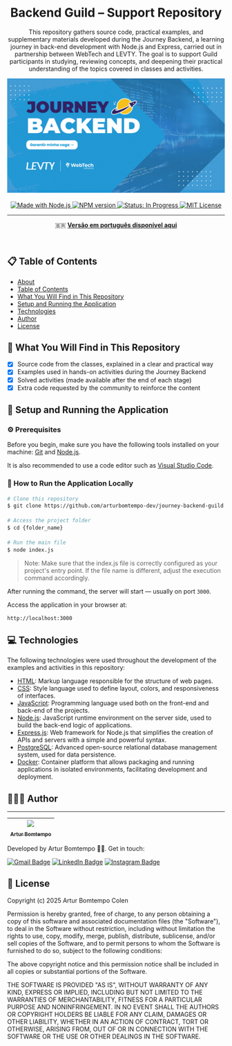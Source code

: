 <div align="center" id="about">
    <h1 align="center">
        Backend Guild – Support Repository
    </h1>
    <p align="center">
        This repository gathers source code, practical examples, and supplementary materials developed during the Journey Backend, a learning journey in back-end development with Node.js and Express, carried out in partnership between WebTech and LEVTY. The goal is to support Guild participants in studying, reviewing concepts, and deepening their practical understanding of the topics covered in classes and activities.
    </p>
    <img 
        src="./resources/banner.png"
        alt="Banner image"
    />
</div>
<br>
<div align="center">
    <a href="https://github.com/arturbomtempo-dev/journey-backend-guild" target="_blank">
        <img src="https://img.shields.io/badge/made_with-Node.js-43853D" alt="Made with Node.js">
    </a>
    <a href="https://github.com/arturbomtempo-dev/journey-backend-guild" target="_blank">
        <img src="https://img.shields.io/badge/npm-v11.3.0-blue" alt="NPM version">
    </a>
    <a href="https://arturbomtempo-links.vercel.app/" target="_blank">
        <img src="https://img.shields.io/badge/status-in%20progress-yellow" alt="Status: In Progress">
    </a>
    <a href="https://github.com/arturbomtempo-dev/journey-backend-guild/blob/main/LICENSE.md" target="_blank">
        <img src="https://img.shields.io/badge/license-MIT-red" alt="MIT License">
    </a>
</div>

---

<div align="center">
    <p>🇧🇷 <a href="https://github.com/arturbomtempo-dev/journey-backend-guild/blob/main/README.md" target="_blank"><strong>Versão em português disponível aqui</strong></a></p>
</div>

<br>

<div id="table-of-contents"></div>

## 📋 Table of Contents

- [About](#about)
- [Table of Contents](#table-of-contents)
- [What You Will Find in This Repository](#features)
- [Setup and Running the Application](#setup-and-run-the-application)
- [Technologies](#technologies)
- [Author](#author)
- [License](#license)

<div id="features"></div>

## 📝 What You Will Find in This Repository

- [x] Source code from the classes, explained in a clear and practical way
- [x] Examples used in hands-on activities during the Journey Backend
- [x] Solved activities (made available after the end of each stage)
- [x] Extra code requested by the community to reinforce the content

<div id="setup-and-run-the-application"></div>

## 📁 Setup and Running the Application

### ⚙️ Prerequisites

Before you begin, make sure you have the following tools installed on your machine: [Git](https://git-scm.com) and [Node.js](https://nodejs.org/).

It is also recommended to use a code editor such as [Visual Studio Code](https://code.visualstudio.com/).

### 🚀 How to Run the Application Locally

```bash
# Clone this repository
$ git clone https://github.com/arturbomtempo-dev/journey-backend-guild.git

# Access the project folder
$ cd {folder_name}

# Run the main file
$ node index.js
```

> Note: Make sure that the index.js file is correctly configured as your project's entry point. If the file name is different, adjust the execution command accordingly.

After running the command, the server will start — usually on port `3000`.

Access the application in your browser at:

```plaintext
http://localhost:3000
```

<div id="technologies"></div>

## 💻 Technologies

The following technologies were used throughout the development of the examples and activities in this repository:

- [HTML](https://developer.mozilla.org/en-US/docs/Web/HTML): Markup language responsible for the structure of web pages.
- [CSS](https://developer.mozilla.org/en-US/docs/Web/CSS): Style language used to define layout, colors, and responsiveness of interfaces.
- [JavaScript](https://developer.mozilla.org/en-US/docs/Web/JavaScript): Programming language used both on the front-end and back-end of the projects.
- [Node.js](https://nodejs.org/): JavaScript runtime environment on the server side, used to build the back-end logic of applications.
- [Express.js](https://expressjs.com/): Web framework for Node.js that simplifies the creation of APIs and servers with a simple and powerful syntax.
- [PostgreSQL](https://www.postgresql.org/docs/): Advanced open-source relational database management system, used for data persistence.
- [Docker](https://docs.docker.com/): Container platform that allows packaging and running applications in isolated environments, facilitating development and deployment.

<div id="author"></div>

## 👨🏻‍💻 Author

---

| [<img loading="lazy" src="https://avatars.githubusercontent.com/u/96635074?v=4" width=115><br><sub>Artur Bomtempo</sub>](https://arturbomtempo.dev/) |
| :--------------------------------------------------------------------------------------------------------------------------------------------------: |

Developed by Artur Bomtempo 👋🏻. Get in touch:

[![Gmail Badge](https://img.shields.io/badge/-arturbcolen@gmail.com-D14836?style=flat-square&logo=Gmail&logoColor=white&link=mailto:arturbcolen@gmail.com)](mailto:arturbcolen@gmail.com)
[![LinkedIn Badge](https://img.shields.io/badge/-Artur%20Bomtempo-0A66C2?style=flat-square&logo=LinkedIn&logoColor=white&link=https://www.linkedin.com/in/artur-bomtempo/)](https://www.linkedin.com/in/artur-bomtempo/)
[![Instagram Badge](https://img.shields.io/badge/-@arturbomtempo.dev-E4405F?style=flat-square&logo=Instagram&logoColor=white&link=https://www.instagram.com/arturbomtempo.dev/)](https://www.instagram.com/arturbomtempo.dev/)

<div id="license"></div>

## 📜 License

Copyright (c) 2025 Artur Bomtempo Colen

Permission is hereby granted, free of charge, to any person obtaining a copy
of this software and associated documentation files (the "Software"), to deal
in the Software without restriction, including without limitation the rights
to use, copy, modify, merge, publish, distribute, sublicense, and/or sell
copies of the Software, and to permit persons to whom the Software is
furnished to do so, subject to the following conditions:

The above copyright notice and this permission notice shall be included in all
copies or substantial portions of the Software.

THE SOFTWARE IS PROVIDED "AS IS", WITHOUT WARRANTY OF ANY KIND, EXPRESS OR
IMPLIED, INCLUDING BUT NOT LIMITED TO THE WARRANTIES OF MERCHANTABILITY,
FITNESS FOR A PARTICULAR PURPOSE AND NONINFRINGEMENT. IN NO EVENT SHALL THE
AUTHORS OR COPYRIGHT HOLDERS BE LIABLE FOR ANY CLAIM, DAMAGES OR OTHER
LIABILITY, WHETHER IN AN ACTION OF CONTRACT, TORT OR OTHERWISE, ARISING FROM,
OUT OF OR IN CONNECTION WITH THE SOFTWARE OR THE USE OR OTHER DEALINGS IN THE
SOFTWARE.
